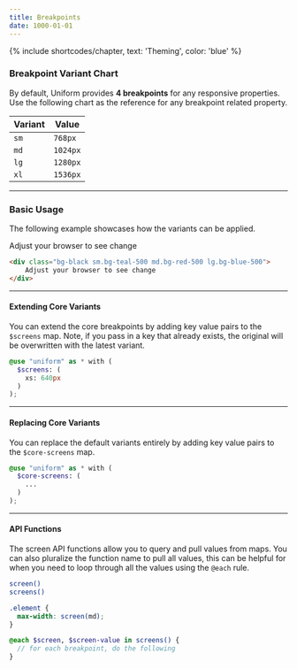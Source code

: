 ```yaml
---
title: Breakpoints
date: 1000-01-01
---
```


{% include shortcodes/chapter, text: 'Theming', color: 'blue' %}

### Breakpoint Variant Chart

By default, Uniform provides **4 breakpoints** for any responsive properties. Use the following chart as the reference for any breakpoint related property.

<table class="table">
  <thead class="uppercase font-xs font-600 tracking-1 color-black">
    <tr>
      <th>
        Variant
      </th>
      <th>
        Value
      </th>
    </tr>
  </thead>
  <tbody class="font-sm">
    <tr>
      <td><code class="color-teal-500">sm</code></td>
      <td>
        <code class="color-gray-600">768px</code>
      </td>
    </tr>
    <tr>
      <td><code class="color-teal-500">md</code></td>
      <td>
        <code class="color-gray-600">1024px</code>
      </td>
    </tr>
    <tr>
      <td><code class="color-teal-500">lg</code></td>
      <td>
        <code class="color-gray-600">1280px</code>
      </td>
    </tr>
    <tr>
      <td><code class="color-teal-500">xl</code></td>
      <td>
        <code class="color-gray-600">1536px</code>
      </td>
    </tr>
  </tbody>
</table>

---

### Basic Usage

The following example showcases how the variants can be applied.

<section class="radius-sm bg-silver-100 p-6">
  <div class="bg-black sm.bg-teal-500 md.bg-red-500 lg.bg-blue-500 text-white align-center py-8">
    Adjust your browser to see change
  </div>
</section>

```html
<div class="bg-black sm.bg-teal-500 md.bg-red-500 lg.bg-blue-500">
	Adjust your browser to see change
</div>
```

---

#### Extending Core Variants

You can extend the core breakpoints by adding key value pairs to the `$screens` map. Note, if you pass in a key that already exists, the original will be overwritten with the latest variant.

```scss
@use "uniform" as * with (
  $screens: (
    xs: 640px
  )
);
```

---

#### Replacing Core Variants

You can replace the default variants entirely by adding key value pairs to the `$core-screens` map.

```scss
@use "uniform" as * with (
  $core-screens: (
    ...
  )
);
```

---

#### API Functions

The screen API functions allow you to query and pull values from maps. You can also pluralize the function name to pull all values, this can be helpful for when you need to loop through all the values using the `@each` rule.

```bash
screen()
screens()
```

```scss
.element {
  max-width: screen(md);
}

@each $screen, $screen-value in screens() {
  // for each breakpoint, do the following
}
```
